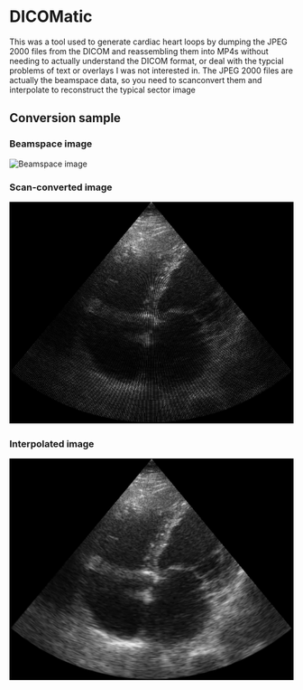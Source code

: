 # DICOMatic

This was a tool used to generate cardiac heart loops by dumping the JPEG 2000 files from the DICOM and reassembling them into MP4s without needing to actually understand the DICOM format, or deal with the typcial problems of text or overlays I was not interested in. The JPEG 2000 files are actually the beamspace data, so you need to scanconvert them and interpolate to reconstruct the typical sector image

## Conversion sample
### Beamspace image
![Beamspace image](images/Image00.jp2)

### Scan-converted image
![Scan converted image](images/beam00.png)

### Interpolated image
![Interpolated image](images/scan00.png)
